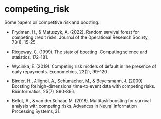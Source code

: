# competing_risk
Some papers on competitive risk and boosting.

+ Frydman, H., & Matuszyk, A. (2022).
  Random survival forest for competing credit risks.
  Journal of the Operational Research Society, 73(1), 15-25.
          
+ Ridgeway, G. (1999).
  The state of boosting.
  Computing science and statistics, 172-181.

+ Wycinka, E. (2019).
  Competing risk models of default in the presence of early repayments.
  Econometrics, 23(2), 99-120.

+ Binder, H., Allignol, A., Schumacher, M., & Beyersmann, J. (2009).
  Boosting for high-dimensional time-to-event data with competing risks.
  Bioinformatics, 25(7), 890-896.

+ Bellot, A., & van der Schaar, M. (2018).
  Multitask boosting for survival analysis with competing risks.
   Advances in Neural Information Processing Systems, 31.
